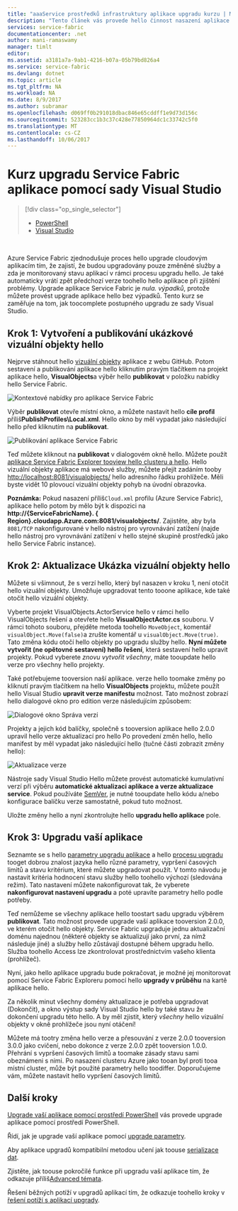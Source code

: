 ```yaml
---
title: "aaaService prostředků infrastruktury aplikace upgradu kurzu | Microsoft Docs"
description: "Tento článek vás provede hello činnost nasazení aplikace Service Fabric, změna hello kódu a zavádění upgrade pomocí sady Visual Studio."
services: service-fabric
documentationcenter: .net
author: mani-ramaswamy
manager: timlt
editor: 
ms.assetid: a3181a7a-9ab1-4216-b07a-05b79bd826a4
ms.service: service-fabric
ms.devlang: dotnet
ms.topic: article
ms.tgt_pltfrm: NA
ms.workload: NA
ms.date: 8/9/2017
ms.author: subramar
ms.openlocfilehash: d069ff0b291018dbac846e65cddff1e9d73d156c
ms.sourcegitcommit: 523283cc1b3c37c428e77850964dc1c33742c5f0
ms.translationtype: MT
ms.contentlocale: cs-CZ
ms.lasthandoff: 10/06/2017
---
```

# <a name="service-fabric-application-upgrade-tutorial-using-visual-studio"></a>Kurz upgradu Service Fabric aplikace pomocí sady Visual Studio
> [!div class="op_single_selector"]
> * [PowerShell](service-fabric-application-upgrade-tutorial-powershell.md)
> * [Visual Studio](service-fabric-application-upgrade-tutorial.md)
> 
> 

<br/>

Azure Service Fabric zjednodušuje proces hello upgrade cloudovým aplikacím tím, že zajistí, že budou upgradovány pouze změněné služby a zda je monitorovaný stavu aplikací v rámci procesu upgradu hello. Je také automaticky vrátí zpět předchozí verze toohello hello aplikace při zjištění problémy. Upgrade aplikace Service Fabric je *nula. výpadků*, protože můžete provést upgrade aplikace hello bez výpadků. Tento kurz se zaměřuje na tom, jak toocomplete postupného upgradu ze sady Visual Studio.

## <a name="step-1-build-and-publish-hello-visual-objects-sample"></a>Krok 1: Vytvoření a publikování ukázkové vizuální objekty hello
Nejprve stáhnout hello [vizuální objekty](https://github.com/Azure-Samples/service-fabric-dotnet-getting-started/tree/classic/Actors/VisualObjects) aplikace z webu GitHub. Potom sestavení a publikování aplikace hello kliknutím pravým tlačítkem na projekt aplikace hello, **VisualObjects**a výběr hello **publikovat** v položku nabídky hello Service Fabric.

![Kontextové nabídky pro aplikace Service Fabric][image1]

Výběr **publikovat** otevře místní okno, a můžete nastavit hello **cíle profil** příliš**PublishProfiles\Local.xml**. Hello okno by měl vypadat jako následující hello před kliknutím na **publikovat**.

![Publikování aplikace Service Fabric][image2]

Teď můžete kliknout na **publikovat** v dialogovém okně hello. Můžete použít [aplikace Service Fabric Explorer tooview hello clusteru a hello](service-fabric-visualizing-your-cluster.md). Hello vizuální objekty aplikace má webové služby, můžete přejít zadáním tooby [http://localhost:8081/visualobjects/](http://localhost:8081/visualobjects/) hello adresního řádku prohlížeče.  Měli byste vidět 10 plovoucí vizuální objekty pohyb na úvodní obrazovka.

**Poznámka:** Pokud nasazení příliš`Cloud.xml` profilu (Azure Service Fabric), aplikace hello potom by mělo být k dispozici na **http://{ServiceFabricName}. { Region}.cloudapp.Azure.com:8081/visualobjects/**. Zajistěte, aby byla `8081/TCP` nakonfigurované v hello nástroj pro vyrovnávání zatížení (najde hello nástroj pro vyrovnávání zatížení v hello stejné skupině prostředků jako hello Service Fabric instance).

## <a name="step-2-update-hello-visual-objects-sample"></a>Krok 2: Aktualizace Ukázka vizuální objekty hello
Můžete si všimnout, že s verzí hello, který byl nasazen v kroku 1, není otočit hello vizuální objekty. Umožňuje upgradovat tento tooone aplikace, kde také otočit hello vizuální objekty.

Vyberte projekt VisualObjects.ActorService hello v rámci hello VisualObjects řešení a otevřete hello **VisualObjectActor.cs** souboru. V rámci tohoto souboru, přejděte metoda toohello `MoveObject`, komentář `visualObject.Move(false)`a zrušte komentář u `visualObject.Move(true)`. Tato změna kódu otočí hello objekty po upgradu služby hello.  **Nyní můžete vytvořit (ne opětovné sestavení) hello řešení**, která sestavení hello upravit projekty. Pokud vyberete *znovu vytvořit všechny*, máte tooupdate hello verze pro všechny hello projekty.

Také potřebujeme tooversion naší aplikace. verze hello toomake změny po kliknutí pravým tlačítkem na hello **VisualObjects** projektu, můžete použít hello Visual Studio **upravit verze manifestu** možnost. Tato možnost zobrazí hello dialogové okno pro edition verze následujícím způsobem:

![Dialogové okno Správa verzí][image3]

Projekty a jejich kód balíčky, společně s tooversion aplikace hello 2.0.0 upravil hello verze aktualizací pro hello Po provedení změn hello, hello manifest by měl vypadat jako následující hello (tučné části zobrazit změny hello):

![Aktualizace verze][image4]

Nástroje sady Visual Studio Hello můžete provést automatické kumulativní verzí při výběru **automatické aktualizaci aplikace a verze aktualizace service**. Pokud používáte [SemVer](http://www.semver.org), je nutné tooupdate hello kódu a/nebo konfigurace balíčku verze samostatně, pokud tuto možnost.

Uložte změny hello a nyní zkontrolujte hello **upgradu hello aplikace** pole.

## <a name="step-3--upgrade-your-application"></a>Krok 3: Upgradu vaší aplikace
Seznamte se s hello [parametry upgradu aplikace](service-fabric-application-upgrade-parameters.md) a hello [procesu upgradu](service-fabric-application-upgrade.md) tooget dobrou znalost jazyka hello různé parametry, vypršení časových limitů a stavu kritérium, které můžete upgradovat použít. V tomto návodu je nastavit kritéria hodnocení stavu služby hello toohello výchozí (sledována režim). Tato nastavení můžete nakonfigurovat tak, že vyberete **nakonfigurovat nastavení upgradu** a poté upravíte parametry hello podle potřeby.

Teď nemůžeme se všechny aplikace hello toostart sadu upgradu výběrem **publikovat**. Tato možnost provede upgrade vaší aplikace tooversion 2.0.0, ve kterém otočit hello objekty. Service Fabric upgraduje jednu aktualizační doménu najednou (některé objekty se aktualizují jako první, za nímž následuje jiné) a služby hello zůstávají dostupné během upgradu hello. Služba toohello Access lze zkontrolovat prostřednictvím vašeho klienta (prohlížeč).  

Nyní, jako hello aplikace upgradu bude pokračovat, je možné jej monitorovat pomocí Service Fabric Exploreru pomocí hello **upgrady v průběhu** na kartě aplikace hello.

Za několik minut všechny domény aktualizace je potřeba upgradovat (Dokončit), a okno výstup sady Visual Studio hello by také stavu že dokončení upgradu této hello. A by měl zjistit, který *všechny* hello vizuální objekty v okně prohlížeče jsou nyní otáčení!

Můžete má tootry změna hello verze a přesouvání z verze 2.0.0 tooversion 3.0.0 jako cvičení, nebo dokonce z verze 2.0.0 zpět tooversion 1.0.0. Přehrání s vypršení časových limitů a toomake zásady stavu sami obeznámeni s nimi. Po nasazení clusteru Azure jako tooan byl proti tooa místní cluster, může být použité parametry hello toodiffer. Doporučujeme vám, můžete nastavit hello vypršení časových limitů.

## <a name="next-steps"></a>Další kroky
[Upgrade vaší aplikace pomocí prostředí PowerShell](service-fabric-application-upgrade-tutorial-powershell.md) vás provede upgrade aplikace pomocí prostředí PowerShell.

Řídí, jak je upgrade vaší aplikace pomocí [upgrade parametry](service-fabric-application-upgrade-parameters.md).

Aby aplikace upgradů kompatibilní metodou učení jak toouse [serializace dat](service-fabric-application-upgrade-data-serialization.md).

Zjistěte, jak toouse pokročilé funkce při upgradu vaší aplikace tím, že odkazuje příliš[Advanced témata](service-fabric-application-upgrade-advanced.md).

Řešení běžných potíží v upgradů aplikací tím, že odkazuje toohello kroky v [řešení potíží s aplikací upgrady](service-fabric-application-upgrade-troubleshooting.md).

[image1]: media/service-fabric-application-upgrade-tutorial/upgrade7.png
[image2]: media/service-fabric-application-upgrade-tutorial/upgrade1.png
[image3]: media/service-fabric-application-upgrade-tutorial/upgrade5.png
[image4]: media/service-fabric-application-upgrade-tutorial/upgrade6.png
